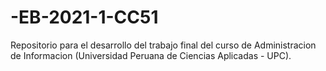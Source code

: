 # -EB-2021-1-CC51
Repositorio para el desarrollo del trabajo final del curso de Administracion de Informacion (Universidad Peruana de Ciencias Aplicadas - UPC). 

